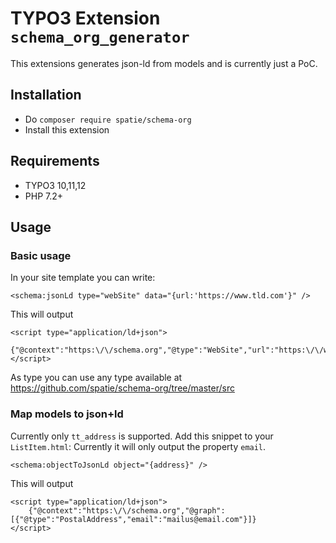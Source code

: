 # TYPO3 Extension `schema_org_generator`

This extensions generates json-ld from models and is currently just a PoC.

## Installation

- Do `composer require spatie/schema-org`
- Install this extension

## Requirements

- TYPO3 10,11,12
- PHP 7.2+

## Usage

### Basic usage

In your site template you can write:

```
<schema:jsonLd type="webSite" data="{url:'https://www.tld.com'}" />
```
This will output
```
<script type="application/ld+json">
    {"@context":"https:\/\/schema.org","@type":"WebSite","url":"https:\/\/www.tld.com"}
</script>
```


As type you can use any type available at https://github.com/spatie/schema-org/tree/master/src

### Map models to json+ld

Currently only `tt_address` is supported. Add this snippet to your `ListItem.html`:
Currently it will only output the property `email`.

```
<schema:objectToJsonLd object="{address}" />
```

This will output
```
<script type="application/ld+json">
    {"@context":"https:\/\/schema.org","@graph":[{"@type":"PostalAddress","email":"mailus@email.com"}]}
</script>
```
